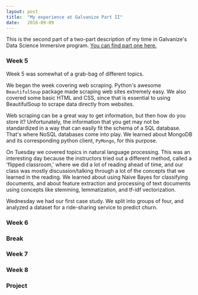 ```yaml
---
layout: post
title:  "My experience at Galvanize Part II"
date:   2016-09-09
---
```

This is the second part of a two-part description of my time in Galvanize's Data Science Immersive program. [You can find part one here.](/2016-09-08-galvanize-experience-part-i)

### Week 5
Week 5 was somewhat of a grab-bag of different topics.

We began the week covering web scraping. Python's awesome `BeautifulSoup` package made scraping web sites extremely easy. We also covered some basic HTML and CSS, since that is essential to using BeautifulSoup to scrape data directly from websites.

Web scraping can be a great way to get information, but then how do you store it? Unfortunately, the information that you get may not be standardized in a way that can easily fit the schema of a SQL database. That's where NoSQL databases come into play. We learned about MongoDB and its corresponding python client, `PyMongo`, for this purpose.

On Tuesday we covered topics in natural language processing. This was an interesting day because the instructors tried out a different method, called a 'flipped classroom,' where we did a lot of reading ahead of time, and our class was mostly discussion/talking through a lot of the concepts that we learned in the reading. We learned about using Naive Bayes for classifying documents, and about feature extraction and processing of text documents using concepts like stemming, lemmatization, and tf-idf vectorization.

Wednesday we had our first case study. We split into groups of four, and analyzed a dataset for a ride-sharing service to predict churn.

### Week 6


### Break


### Week 7


### Week 8


### Project
